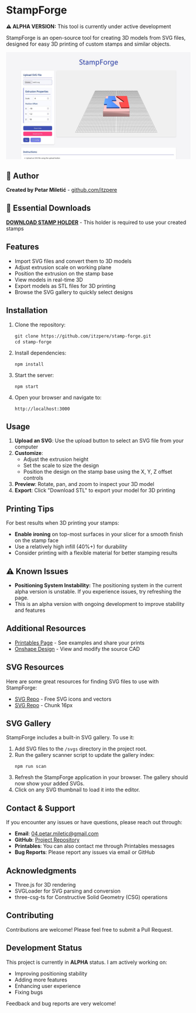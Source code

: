 # StampForge 

**⚠️ ALPHA VERSION:** This tool is currently under active development

StampForge is an open-source tool for creating 3D models from SVG files, designed for easy 3D printing of custom stamps and similar objects.

![StampForge Screenshot](stampForge.jpg)

## 👤 Author

**Created by Petar Miletić** - [github.com/itzpere](https://github.com/itzpere)

## 🔴 Essential Downloads

**[DOWNLOAD STAMP HOLDER](https://www.printables.com/model/1285748-stampforge-customizable-svg-to-stamp)** - This holder is required to use your created stamps

## Features

- Import SVG files and convert them to 3D models
- Adjust extrusion scale on working plane
- Position the extrusion on the stamp base
- View models in real-time 3D
- Export models as STL files for 3D printing
- Browse the SVG gallery to quickly select designs

## Installation

1. Clone the repository:
   ```
   git clone https://github.com/itzpere/stamp-forge.git
   cd stamp-forge
   ```

2. Install dependencies:
   ```
   npm install
   ```

3. Start the server:
   ```
   npm start
   ```

4. Open your browser and navigate to:
   ```
   http://localhost:3000
   ```

## Usage

1. **Upload an SVG**: Use the upload button to select an SVG file from your computer
2. **Customize**: 
   - Adjust the extrusion height
   - Set the scale to size the design
   - Position the design on the stamp base using the X, Y, Z offset controls
3. **Preview**: Rotate, pan, and zoom to inspect your 3D model
4. **Export**: Click "Download STL" to export your model for 3D printing

## Printing Tips

For best results when 3D printing your stamps:

- **Enable ironing** on top-most surfaces in your slicer for a smooth finish on the stamp face
- Use a relatively high infill (40%+) for durability
- Consider printing with a flexible material for better stamping results

## ⚠️ Known Issues

- **Positioning System Instability:** The positioning system in the current alpha version is unstable. If you experience issues, try refreshing the page.
- This is an alpha version with ongoing development to improve stability and features

## Additional Resources

- [Printables Page](https://www.printables.com/model/1285748-stampforge-customizable-svg-to-stamp) - See examples and share your prints
- [Onshape Design](https://cad.onshape.com/documents/b8df565e3ee5bf1496f24090/w/ae81aeeee47b9edd37d47bd6/e/7bbac46e537c734a00283271?renderMode=0&uiState=6817b59c4f958a65368d6c7d) - View and modify the source CAD

## SVG Resources

Here are some great resources for finding SVG files to use with StampForge:

- [SVG Repo](https://www.svgrepo.com/) - Free SVG icons and vectors
- [SVG Repo](https://www.svgrepo.com/collection/chunk-16px-thick-interface-icons/) - Chunk 16px

## SVG Gallery

StampForge includes a built-in SVG gallery. To use it:

1. Add SVG files to the `/svgs` directory in the project root.
2. Run the gallery scanner script to update the gallery index:
   ```
   npm run scan
   ```
3. Refresh the StampForge application in your browser. The gallery should now show your added SVGs.
4. Click on any SVG thumbnail to load it into the editor.

## Contact & Support

If you encounter any issues or have questions, please reach out through:

- **Email**: [04.petar.miletic@gmail.com](mailto:04.petar.miletic@gmail.com)
- **GitHub**: [Project Repository](https://github.com/itzpere/stamp-forge)
- **Printables**: You can also contact me through Printables messages
- **Bug Reports**: Please report any issues via email or GitHub

## Acknowledgments

- Three.js for 3D rendering
- SVGLoader for SVG parsing and conversion
- three-csg-ts for Constructive Solid Geometry (CSG) operations

## Contributing

Contributions are welcome! Please feel free to submit a Pull Request.

## Development Status

This project is currently in **ALPHA** status. I am actively working on:

- Improving positioning stability
- Adding more features
- Enhancing user experience
- Fixing bugs

Feedback and bug reports are very welcome!
